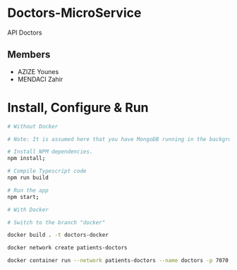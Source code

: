 # Doctors-MicroService

API Doctors

## Members
 - AZIZE Younes
 - MENDACI Zahir

# Install, Configure & Run

```bash
# Without Docker

# Note: It is assumed here that you have MongoDB running in the background and that you have created the database.

# Install NPM dependencies.
npm install;

# Compile Typescript code
npm run build

# Run the app
npm start;
```

```bash
# With Docker

# Switch to the branch "docker"

docker build . -t doctors-docker

docker network create patients-doctors

docker container run --network patients-doctors --name doctors -p 7070:7070 -d doctors-docker

```

